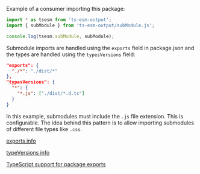 Example of a consumer importing this package:
```ts
import * as tsesm from 'ts-esm-output';
import { subModule } from 'ts-esm-output/subModule.js';

console.log(tsesm.subModule, subModule);
```

Submodule imports are handled using the `exports` field in package.json and the types are handled using the `typesVersions` field:
```json
"exports": {
  "./*": "./dist/*"
},
"typesVersions": {
  "*": {
    "*.js": ["./dist/*.d.ts"]
  }
}
```

In this example, submodules must include the `.js` file extension. This is configurable. The idea behind this pattern is to allow importing submodules of different file types like `.css`.

[exports info](https://nodejs.org/api/packages.html#packages_package_entry_points)

[typeVersions info](https://www.typescriptlang.org/docs/handbook/declaration-files/publishing.html#version-selection-with-typesversions)

[TypeScript support for package exports](https://github.com/microsoft/TypeScript/issues/33079)
